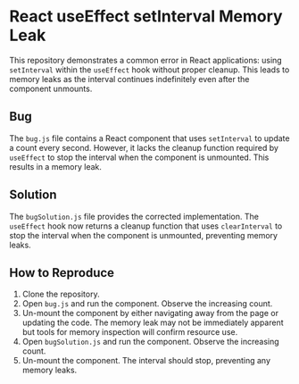 # React useEffect setInterval Memory Leak

This repository demonstrates a common error in React applications: using `setInterval` within the `useEffect` hook without proper cleanup. This leads to memory leaks as the interval continues indefinitely even after the component unmounts.

## Bug

The `bug.js` file contains a React component that uses `setInterval` to update a count every second. However, it lacks the cleanup function required by `useEffect` to stop the interval when the component is unmounted. This results in a memory leak.

## Solution

The `bugSolution.js` file provides the corrected implementation.  The `useEffect` hook now returns a cleanup function that uses `clearInterval` to stop the interval when the component is unmounted, preventing memory leaks.

## How to Reproduce

1. Clone the repository.
2. Open `bug.js` and run the component. Observe the increasing count.
3.  Un-mount the component by either navigating away from the page or updating the code. The memory leak may not be immediately apparent but tools for memory inspection will confirm resource use. 
4. Open `bugSolution.js` and run the component. Observe the increasing count.
5. Un-mount the component. The interval should stop, preventing any memory leaks. 